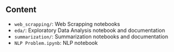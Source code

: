 ## Content

- `web_scrapping/`: Web Scrapping notebooks
- `eda/`: Exploratory Data Analysis notebook and documentation
- `summarization/`: Summarization notebooks and documentation
- `NLP Problem.ipynb`: NLP notebook